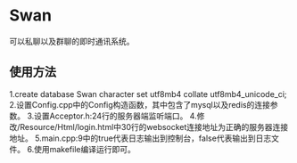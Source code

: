# Swan
可以私聊以及群聊的即时通讯系统。

## 使用方法
1.create database Swan character set utf8mb4 collate utf8mb4_unicode_ci;
2.设置Config.cpp中的Config构造函数，其中包含了mysql以及redis的连接参数。
3.设置Acceptor.h:24行的服务器端监听端口。
4.修改/Resource/Html/login.html中30行的websocket连接地址为正确的服务器连接地址。
5.main.cpp:9中的true代表日志输出到控制台，false代表输出到日志文件。
6.使用makefile编译运行即可。